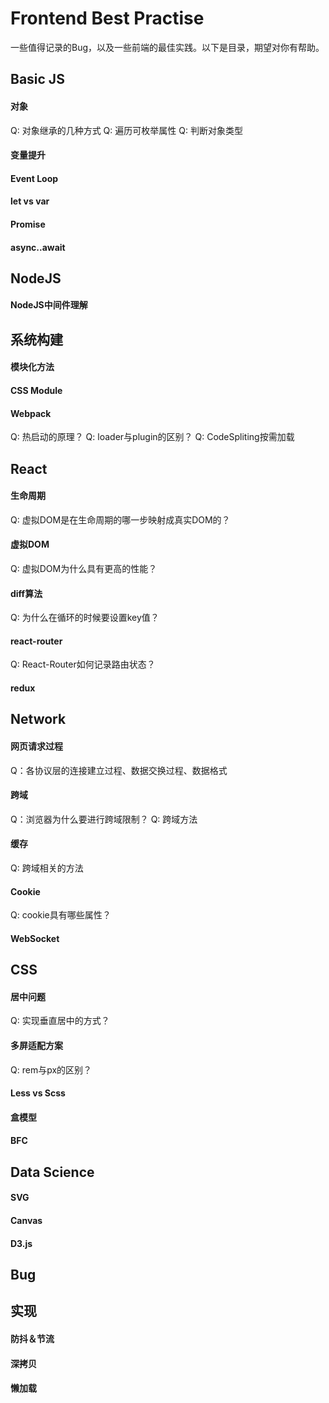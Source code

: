 # Frontend Best Practise
一些值得记录的Bug，以及一些前端的最佳实践。以下是目录，期望对你有帮助。

## Basic JS
#### 对象
Q: 对象继承的几种方式
Q: 遍历可枚举属性
Q: 判断对象类型
#### 变量提升
#### Event Loop
#### let vs var
#### Promise
#### async..await


## NodeJS
#### NodeJS中间件理解


## 系统构建
#### 模块化方法
#### CSS Module
#### Webpack
Q: 热启动的原理？
Q: loader与plugin的区别？ 
Q: CodeSpliting按需加载

## React
#### 生命周期
Q: 虚拟DOM是在生命周期的哪一步映射成真实DOM的？
#### 虚拟DOM
Q: 虚拟DOM为什么具有更高的性能？
#### diff算法
Q: 为什么在循环的时候要设置key值？
#### react-router
Q: React-Router如何记录路由状态？
#### redux

## Network
#### 网页请求过程
Q：各协议层的连接建立过程、数据交换过程、数据格式
#### 跨域
Q：浏览器为什么要进行跨域限制？
Q: 跨域方法
#### 缓存
Q: 跨域相关的方法
#### Cookie
Q: cookie具有哪些属性？
#### WebSocket

## CSS
#### 居中问题
Q: 实现垂直居中的方式？
#### 多屏适配方案
Q: rem与px的区别？
#### Less vs Scss
#### 盒模型
#### BFC


## Data Science
#### SVG
#### Canvas
#### D3.js


## Bug


## 实现
#### 防抖＆节流
#### 深拷贝
#### 懒加载
